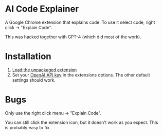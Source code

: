 # AI Code Explainer

A Google Chrome extension that explains code. To use it select code, right click -> "Explain Code".

This was hacked together with GPT-4 (which did most of the work).

# Installation
1. [Load the unpackaged extension](https://developer.chrome.com/docs/extensions/mv3/getstarted/development-basics/#load-unpacked)
2. Set your [OpenAI API key](https://platform.openai.com/account/api-keys) in the extensions options. The other default settings should work.

# Bugs
Only use the right click menu -> "Explain Code".

You can still click the extension icon, but it doesn't work as you expect. This is probably easy to fix.